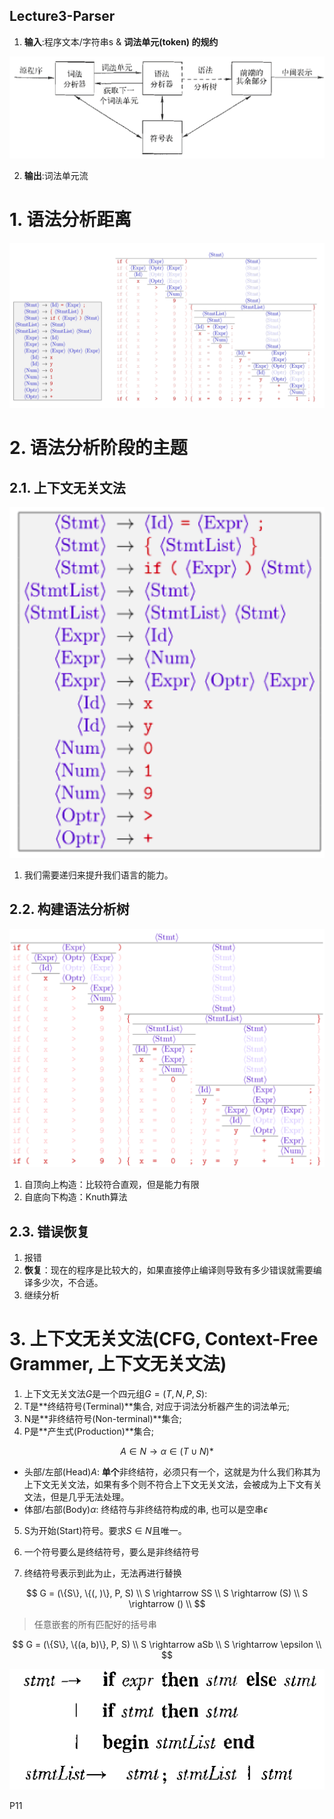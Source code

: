 Lecture3-Parser
---

1. **输入**:程序文本/字符串s & **词法单元(token) 的规约**

![](img/lec3/1.png)

2. **输出**:词法单元流

# 1. 语法分析距离
![](img/lec3/2.png)

# 2. 语法分析阶段的主题

## 2.1. 上下文无关文法
![](img/lec3/3.png)

1. 我们需要递归来提升我们语言的能力。

## 2.2. 构建语法分析树
![](img/lec3/4.png)

1. 自顶向上构造：比较符合直观，但是能力有限
2. 自底向下构造：Knuth算法

## 2.3. 错误恢复
1. 报错
2. **恢复**：现在的程序是比较大的，如果直接停止编译则导致有多少错误就需要编译多少次，不合适。
3. 继续分析

# 3. 上下文无关文法(CFG, Context-Free Grammer, 上下文无关文法)
1. 上下文无关文法$G$是一个四元组$G=(T,N,P,S)$:
2. T是**终结符号(Terminal)**集合, 对应于词法分析器产生的词法单元;
3. N是**非终结符号(Non-terminal)**集合;
4. P是**产生式(Production)**集合;

$$
A \in N \rightarrow \alpha \in (T \cup N)*
$$

- 头部/左部(Head)$A$: **单个**非终结符，必须只有一个，这就是为什么我们称其为上下文无关文法，如果有多个则不符合上下文无关文法，会被成为上下文有关文法，但是几乎无法处理。
- 体部/右部(Body)$\alpha$: 终结符与非终结符构成的串, 也可以是空串$\epsilon$
5. S为开始(Start)符号。要求$S \in N$且唯一。

1. 一个符号要么是终结符号，要么是非终结符号
2. 终结符号表示到此为止，无法再进行替换

$$
G = (\{S\}, \{(, )\}, P, S) \\
S \rightarrow SS \\
S \rightarrow (S) \\
S \rightarrow () \\
$$

> 任意嵌套的所有匹配好的括号串

$$
G = (\{S\}, \{(a, b)\}, P, S) \\
S \rightarrow aSb \\
S \rightarrow \epsilon \\
$$

![](img/lec3/5.png)

P11